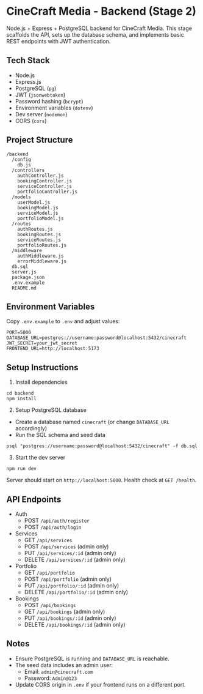 # CineCraft Media - Backend (Stage 2)

Node.js + Express + PostgreSQL backend for CineCraft Media. This stage scaffolds the API, sets up the database schema, and implements basic REST endpoints with JWT authentication.

## Tech Stack
- Node.js
- Express.js
- PostgreSQL (`pg`)
- JWT (`jsonwebtoken`)
- Password hashing (`bcrypt`)
- Environment variables (`dotenv`)
- Dev server (`nodemon`)
- CORS (`cors`)

## Project Structure
```
/backend
  /config
    db.js
  /controllers
    authController.js
    bookingController.js
    serviceController.js
    portfolioController.js
  /models
    userModel.js
    bookingModel.js
    serviceModel.js
    portfolioModel.js
  /routes
    authRoutes.js
    bookingRoutes.js
    serviceRoutes.js
    portfolioRoutes.js
  /middleware
    authMiddleware.js
    errorMiddleware.js
  db.sql
  server.js
  package.json
  .env.example
  README.md
```

## Environment Variables
Copy `.env.example` to `.env` and adjust values:
```
PORT=5000
DATABASE_URL=postgres://username:password@localhost:5432/cinecraft
JWT_SECRET=your_jwt_secret
FRONTEND_URL=http://localhost:5173
```

## Setup Instructions
1. Install dependencies
```
cd backend
npm install
```

2. Setup PostgreSQL database
- Create a database named `cinecraft` (or change `DATABASE_URL` accordingly)
- Run the SQL schema and seed data
```
psql "postgres://username:password@localhost:5432/cinecraft" -f db.sql
```

3. Start the dev server
```
npm run dev
```
Server should start on `http://localhost:5000`. Health check at `GET /health`.

## API Endpoints
- Auth
  - POST `/api/auth/register`
  - POST `/api/auth/login`
- Services
  - GET `/api/services`
  - POST `/api/services` (admin only)
  - PUT `/api/services/:id` (admin only)
  - DELETE `/api/services/:id` (admin only)
- Portfolio
  - GET `/api/portfolio`
  - POST `/api/portfolio` (admin only)
  - PUT `/api/portfolio/:id` (admin only)
  - DELETE `/api/portfolio/:id` (admin only)
- Bookings
  - POST `/api/bookings`
  - GET `/api/bookings` (admin only)
  - PUT `/api/bookings/:id` (admin only)
  - DELETE `/api/bookings/:id` (admin only)

## Notes
- Ensure PostgreSQL is running and `DATABASE_URL` is reachable.
- The seed data includes an admin user:
  - Email: `admin@cinecraft.com`
  - Password: `Admin@123`
- Update CORS origin in `.env` if your frontend runs on a different port.
